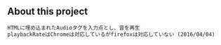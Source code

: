 ## About this project

```txt
HTMLに埋め込まれたAudioタグを入力点とし、音を再生
playbackRateはChromeは対応しているがfirefoxは対応していない (2016/04/04)
```
